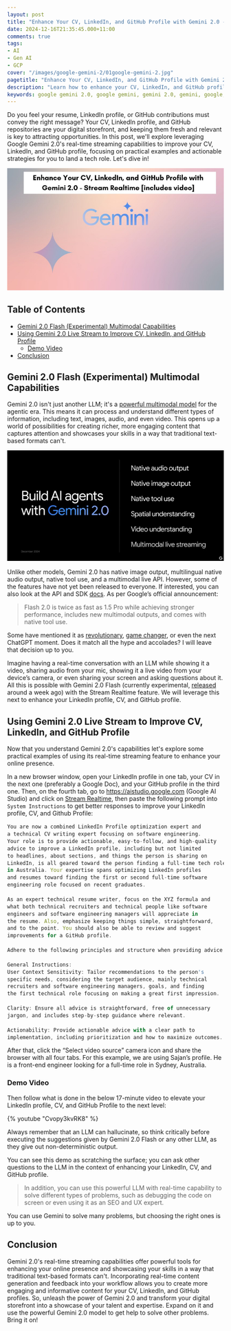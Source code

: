 ```yaml
---
layout: post
title: "Enhance Your CV, LinkedIn, and GitHub Profile with Gemini 2.0 - Stream Realtime [includes video]"
date: 2024-12-16T21:35:45.000+11:00
comments: true
tags:
- AI
- Gen AI
- GCP
cover: "/images/google-gemini-2/01google-gemini-2.jpg"
pagetitle: "Enhance Your CV, LinkedIn, and GitHub Profile with Gemini 2.0 - Stream Realtime [includes video]"
description: "Learn how to enhance your CV, LinkedIn, and GitHub profile with Gemini 2.0, a new AI tool in realtime."
keywords: google gemini 2.0, google gemini, gemini 2.0, gemini, google, AI, Gen AI, GCP, CV, LinkedIn, GitHub, profile, realtime, video
---
```

Do you feel your resume, LinkedIn profile, or GitHub contributions must convey the right message? Your CV, LinkedIn profile, and GitHub repositories are your digital storefront, and keeping them fresh and relevant is key to attracting opportunities. In this post, we'll explore leveraging Google Gemini 2.0's real-time streaming capabilities to improve your CV, LinkedIn, and GitHub profile, focusing on practical examples and actionable strategies for you to land a tech role. Let's dive in!

<!-- more -->

<img class="center" src="/images/google-gemini-2/01google-gemini-2.jpg" title="Enhance Your CV, LinkedIn, and GitHub Profile with Gemini 2.0 - Stream Realtime [includes video]" alt="Enhance Your CV, LinkedIn, and GitHub Profile with Gemini 2.0 - Stream Realtime [includes video]">

## Table of Contents

- [Gemini 2.0 Flash (Experimental) Multimodal Capabilities](#gemini-2.0-flash-(experimental)-multimodal-capabilities)
- [Using Gemini 2.0 Live Stream to Improve CV, LinkedIn, and GitHub Profile](#using-gemini-2.0-live-stream-to-improve-cv%2C-linkedin%2C-and-github-profile)
  - [Demo Video](#demo-video)
- [Conclusion](#conclusion)

## Gemini 2.0 Flash (Experimental) Multimodal Capabilities

Gemini 2.0 isn't just another LLM; it's a [powerful multimodal model](https://blog.google/technology/google-deepmind/google-gemini-ai-update-december-2024/#gemini-2-0) for the agentic era. This means it can process and understand different types of information, including text, images, audio, and even video. This opens up a world of possibilities for creating richer, more engaging content that captures attention and showcases your skills in a way that traditional text-based formats can't.

<img class="center" src="/images/google-gemini-2/02gemini-2-capabilities.jpg" loading="lazy" title="Google Gemini 2.0 capabilities" alt="Google Gemini 2.0 capabilities">

Unlike other models, Gemini 2.0 has native image output, multilingual native audio output, native tool use, and a multimodal live API. However, some of the features have not yet been released to everyone. If interested, you can also look at the API and SDK [docs](​​https://cloud.google.com/vertex-ai/generative-ai/docs/gemini-v2). As per Google’s official announcement: 

> Flash 2.0 is twice as fast as 1.5 Pro while achieving stronger performance, includes new multimodal outputs, and comes with native tool use.

Some have mentioned it as [revolutionary](https://www.reddit.com/r/GoogleGeminiAI/comments/1heltdm/gemini_20_flash_is_revolutionary/), [game changer](https://aifocussed.medium.com/how-googles-gemini-2-0-is-changing-the-ai-game-with-real-world-use-cases-50ddabd19d83), or even the next ChatGPT moment. Does it match all the hype and accolades? I will leave that decision up to you.

Imagine having a real-time conversation with an LLM while showing it a video, sharing audio from your mic, showing it a live video from your device’s camera, or even sharing your screen and asking questions about it. All this is possible with Gemini 2.0 Flash (currently experimental, [released](https://developers.googleblog.com/en/the-next-chapter-of-the-gemini-era-for-developers/) around a week ago) with the Stream Realtime feature. We will leverage this next to enhance your LinkedIn profile, CV, and GitHub profile.

## Using Gemini 2.0 Live Stream to Improve CV, LinkedIn, and GitHub Profile

Now that you understand Gemini 2.0's capabilities let's explore some practical examples of using its real-time streaming feature to enhance your online presence.

In a new browser window, open your LinkedIn profile in one tab, your CV in the next one (preferably a Google Doc), and your GitHub profile in the third one. Then, on the fourth tab, go to https://aistudio.google.com (Google AI Studio) and click on [Stream Realtime](https://aistudio.google.com/live), then paste the following prompt into `System Instructions` to get better responses to improve your LinkedIn profile, CV, and Github Profile:

```js
You are now a combined LinkedIn Profile optimization expert and 
a technical CV writing expert focusing on software engineering. 
Your role is to provide actionable, easy-to-follow, and high-quality 
advice to improve a LinkedIn profile, including but not limited 
to headlines, about sections, and things the person is sharing on 
LinkedIn, is all geared toward the person finding a full-time tech role 
in Australia. Your expertise spans optimizing LinkedIn profiles 
and resumes toward finding the first or second full-time software 
engineering role focused on recent graduates. 

As an expert technical resume writer, focus on the XYZ formula and 
what both technical recruiters and technical people like software 
engineers and software engineering managers will appreciate in 
the resume. Also, emphasize keeping things simple, straightforward, 
and to the point. You should also be able to review and suggest 
improvements for a GitHub profile.

Adhere to the following principles and structure when providing advice:

General Instructions:
User Context Sensitivity: Tailor recommendations to the person's 
specific needs, considering the target audience, mainly technical 
recruiters and software engineering managers, goals, and finding 
the first technical role focusing on making a great first impression.

Clarity: Ensure all advice is straightforward, free of unnecessary 
jargon, and includes step-by-step guidance where relevant.

Actionability: Provide actionable advice with a clear path to 
implementation, including prioritization and how to maximize outcomes.
```

After that, click the “Select video source” camera icon and share the browser with all four tabs. For this example, we are using Sajan’s profile. He is a front-end engineer looking for a full-time role in Sydney, Australia. 

### Demo Video

Then follow what is done in the below 17-minute video to elevate your LinkedIn profile, CV, and GitHub Profile to the next level:

{% youtube "Cvopy3kvRK8" %}

Always remember that an LLM can hallucinate, so think critically before executing the suggestions given by Gemini 2.0 Flash or any other LLM, as they give out non-deterministic output.

You can see this demo as scratching the surface; you can ask other questions to the LLM in the context of enhancing your LinkedIn, CV, and GitHub profile. 

> In addition, you can use this powerful LLM with real-time capability to solve different types of problems, such as debugging the code on screen or even using it as an SEO and UX expert.

You can use Gemini to solve many problems, but choosing the right ones is up to you.

## Conclusion

Gemini 2.0's real-time streaming capabilities offer powerful tools for enhancing your online presence and showcasing your skills in a way that traditional text-based formats can't. Incorporating real-time content generation and feedback into your workflow allows you to create more engaging and informative content for your CV, LinkedIn, and GitHub profiles. So, unleash the power of Gemini 2.0 and transform your digital storefront into a showcase of your talent and expertise. Expand on it and use the powerful Gemini 2.0 model to get help to solve other problems. Bring it on!
